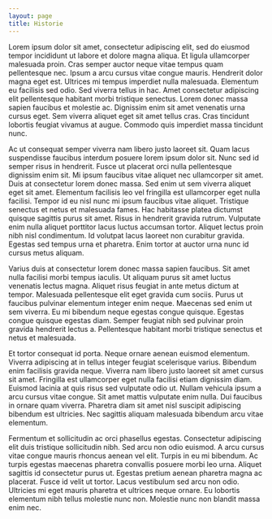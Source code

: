 ```yaml
---
layout: page
title: Historie
---
```


Lorem ipsum dolor sit amet, consectetur adipiscing elit, sed do eiusmod tempor incididunt ut labore et dolore magna aliqua. 
Et ligula ullamcorper malesuada proin. Cras semper auctor neque vitae tempus quam pellentesque nec. 
Ipsum a arcu cursus vitae congue mauris. Hendrerit dolor magna eget est. Ultrices mi tempus imperdiet nulla malesuada. 
Elementum eu facilisis sed odio. Sed viverra tellus in hac. 
Amet consectetur adipiscing elit pellentesque habitant morbi tristique senectus. 
Lorem donec massa sapien faucibus et molestie ac. Dignissim enim sit amet venenatis urna cursus eget. 
Sem viverra aliquet eget sit amet tellus cras. Cras tincidunt lobortis feugiat vivamus at augue. 
Commodo quis imperdiet massa tincidunt nunc.

Ac ut consequat semper viverra nam libero justo laoreet sit. 
Quam lacus suspendisse faucibus interdum posuere lorem ipsum dolor sit. 
Nunc sed id semper risus in hendrerit. Fusce ut placerat orci nulla pellentesque dignissim enim sit. 
Mi ipsum faucibus vitae aliquet nec ullamcorper sit amet. Duis at consectetur lorem donec massa. 
Sed enim ut sem viverra aliquet eget sit amet. Elementum facilisis leo vel fringilla est ullamcorper eget nulla facilisi. 
Tempor id eu nisl nunc mi ipsum faucibus vitae aliquet. Tristique senectus et netus et malesuada fames. 
Hac habitasse platea dictumst quisque sagittis purus sit amet. Risus in hendrerit gravida rutrum. 
Vulputate enim nulla aliquet porttitor lacus luctus accumsan tortor. Aliquet lectus proin nibh nisl condimentum. 
Id volutpat lacus laoreet non curabitur gravida. Egestas sed tempus urna et pharetra. 
Enim tortor at auctor urna nunc id cursus metus aliquam.

Varius duis at consectetur lorem donec massa sapien faucibus. Sit amet nulla facilisi morbi tempus iaculis. 
Ut aliquam purus sit amet luctus venenatis lectus magna. Aliquet risus feugiat in ante metus dictum at tempor. 
Malesuada pellentesque elit eget gravida cum sociis. Purus ut faucibus pulvinar elementum integer enim neque. 
Maecenas sed enim ut sem viverra. Eu mi bibendum neque egestas congue quisque. Egestas congue quisque egestas diam. 
Semper feugiat nibh sed pulvinar proin gravida hendrerit lectus a. Pellentesque habitant morbi tristique senectus et netus et malesuada.

Et tortor consequat id porta. Neque ornare aenean euismod elementum. 
Viverra adipiscing at in tellus integer feugiat scelerisque varius. Bibendum enim facilisis gravida neque. 
Viverra nam libero justo laoreet sit amet cursus sit amet. Fringilla est ullamcorper eget nulla facilisi etiam dignissim diam. 
Euismod lacinia at quis risus sed vulputate odio ut. Nullam vehicula ipsum a arcu cursus vitae congue. 
Sit amet mattis vulputate enim nulla. Dui faucibus in ornare quam viverra. 
Pharetra diam sit amet nisl suscipit adipiscing bibendum est ultricies. 
Nec sagittis aliquam malesuada bibendum arcu vitae elementum.

Fermentum et sollicitudin ac orci phasellus egestas. Consectetur adipiscing elit duis tristique sollicitudin nibh. 
Sed arcu non odio euismod. A arcu cursus vitae congue mauris rhoncus aenean vel elit. Turpis in eu mi bibendum. 
Ac turpis egestas maecenas pharetra convallis posuere morbi leo urna. Aliquet sagittis id consectetur purus ut. 
Egestas pretium aenean pharetra magna ac placerat. Fusce id velit ut tortor. Lacus vestibulum sed arcu non odio. 
Ultricies mi eget mauris pharetra et ultrices neque ornare. Eu lobortis elementum nibh tellus molestie nunc non. 
Molestie nunc non blandit massa enim nec.

